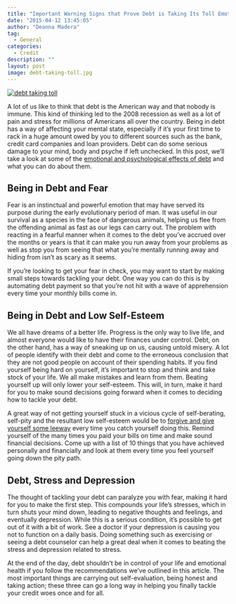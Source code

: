 ```yaml
---
title: "Important Warning Signs that Prove Debt is Taking Its Toll Emotionally"
date: "2015-04-12 13:45:05"
author: "Deanna Madera"
tag:
  - General
categories:
  - Credit
description: ""
layout: post
image: debt-taking-toll.jpg
---
```


[![debt taking toll](http://mt2.wpengine.com/wp-content/uploads/2015/03/debt-taking-toll.jpg)](http://mt2.wpengine.com/wp-content/uploads/2015/03/debt-taking-toll.jpg)

A lot of us like to think that debt is the American way and that nobody is immune. This kind of thinking led to the 2008 recession as well as a lot of pain and stress for millions of Americans all over the country. Being in debt has a way of affecting your mental state, especially if it’s your first time to rack in a huge amount owed by you to different sources such as the bank, credit card companies and loan providers. Debt can do some serious damage to your mind, body and psyche if left unchecked. In this post, we’ll take a look at some of the [emotional and psychological effects of debt](https://smartasset.com/personal-finance/does-debt-affect-mental-health) and what you can do about them.

## Being in Debt and Fear

Fear is an instinctual and powerful emotion that may have served its purpose during the early evolutionary period of man. It was useful in our survival as a species in the face of dangerous animals, helping us flee from the offending animal as fast as our legs can carry out. The problem with reacting in a fearful manner when it comes to the debt you’ve accrued over the months or years is that it can make you run away from your problems as well as stop you from seeing that what you’re mentally running away and hiding from isn’t as scary as it seems.

If you’re looking to get your fear in check, you may want to start by making small steps towards tackling your debt. One way you can do this is by automating debt payment so that you’re not hit with a wave of apprehension every time your monthly bills come in.

## Being in Debt and Low Self-Esteem

We all have dreams of a better life. Progress is the only way to live life, and almost everyone would like to have their finances under control. Debt, on the other hand, has a way of sneaking up on us, causing untold misery. A lot of people identify with their debt and come to the erroneous conclusion that they are not good people on account of their spending habits. If you find yourself being hard on yourself, it’s important to stop and think and take stock of your life. We all make mistakes and learn from them. Beating yourself up will only lower your self-esteem. This will, in turn, make it hard for you to make sound decisions going forward when it comes to deciding how to tackle your debt.

A great way of not getting yourself stuck in a vicious cycle of self-berating, self-pity and the resultant low self-esteem would be to [forgive and give yourself some leeway](http://www.mindbodygreen.com/0-11454/10-ways-to-forgive-yourself-let-go-of-the-past.html) every time you catch yourself doing this. Remind yourself of the many times you paid your bills on time and make sound financial decisions. Come up with a list of 10 things that you have achieved personally and financially and look at them every time you feel yourself going down the pity path.

## Debt, Stress and Depression

The thought of tackling your debt can paralyze you with fear, making it hard for you to make the first step. This compounds your life’s stresses, which in turn shuts your mind down, leading to negative thoughts and feelings, and eventually depression. While this is a serious condition, it’s possible to get out of it with a bit of work. See a doctor if your depression is causing you not to function on a daily basis. Doing something such as exercising or seeing a debt counselor can help a great deal when it comes to beating the stress and depression related to stress.

At the end of the day, debt shouldn’t be in control of your life and emotional health if you follow the recommendations we’ve outlined in this article. The most important things are carrying out self-evaluation, being honest and taking action; these three can go a long way in helping you finally tackle your credit woes once and for all.
